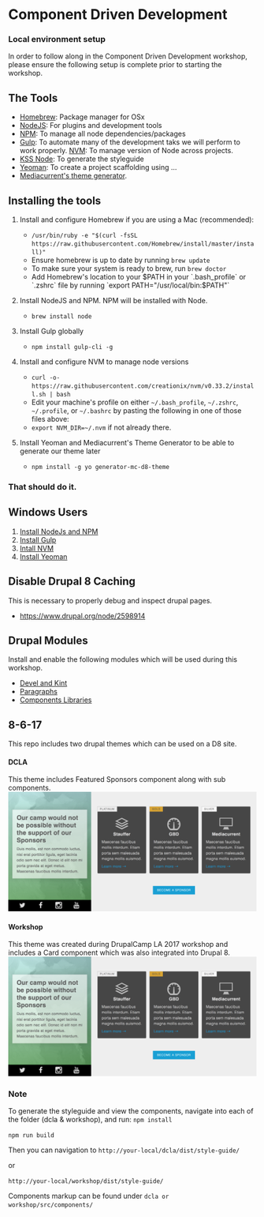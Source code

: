 # Component Driven Development
### Local environment setup

In order to follow along in the Component Driven Development workshop, please ensure the following setup is complete prior to starting the workshop.

## The Tools
* [Homebrew](https://brew.sh/): Package manager for OSx
* [NodeJS](https://nodejs.org/en/): For plugins and development tools
* [NPM](https://www.npmjs.com/):  To manage all node dependencies/packages
* [Gulp](https://gulpjs.com/): To automate many of the development taks we will perform
 to work properly.
[NVM](https://github.com/creationix/nvm): To manage version of Node across projects.
* [KSS Node](https://github.com/kss-node/kss-node/wiki/Quick-Start-Guide): To generate the styleguide
* [Yeoman](http://yeoman.io/):  To create a project scaffolding using ...
* [Mediacurrent's theme generator](https://github.com/mediacurrent/theme_generator_8).

## Installing the tools
1. Install and configure Homebrew if you are using a Mac (recommended):
   * `/usr/bin/ruby -e "$(curl -fsSL https://raw.githubusercontent.com/Homebrew/install/master/install)"`
   * Ensure homebrew is up to date by running `brew update`
   * To make sure your system is ready to brew, run `brew doctor`
   * Add Homebrew's location to your $PATH in your `.bash_profile` or `.zshrc` file by running `export PATH="/usr/local/bin:$PATH"`

2. Install NodeJS and NPM.  NPM will be installed with Node.
   * `brew install node`

3. Install Gulp globally
   * `npm install gulp-cli -g`

4. Install and configure NVM to manage node versions
   * `curl -o- https://raw.githubusercontent.com/creationix/nvm/v0.33.2/install.sh | bash`
   * Edit your machine's profile on either `~/.bash_profile`, `~/.zshrc`, `~/.profile`, or `~/.bashrc` by pasting the following in one of those files above:
   * `export NVM_DIR=~/.nvm` if not already there.

5. Install Yeoman and Mediacurrent's Theme Generator to be able to generate our theme later
   * `npm install -g yo generator-mc-d8-theme`


### That should do it.

## Windows Users
1. [Install NodeJs and NPM](http://blog.teamtreehouse.com/install-node-js-npm-windows)
2. [Install Gulp](https://gist.github.com/objarni/2ece180ddb69eb71564e)
3. [Intall NVM](https://github.com/coreybutler/nvm-windows)
4. [Install Yeoman](http://yeoman.io/codelab/setup.html)

## Disable Drupal 8 Caching
This is necessary to properly debug and inspect drupal pages.
* https://www.drupal.org/node/2598914

## Drupal Modules
Install and enable the following modules which will be used during this workshop.
* [Devel and Kint](https://www.drupal.org/project/devel)
* [Paragraphs](https://www.drupal.org/project/paragraphs)
* [Components Libraries](https://www.drupal.org/project/components)

## 8-6-17
This repo includes two drupal themes which can be used on a D8 site.

#### DCLA
This theme includes Featured Sponsors component along with sub components.
![Featured Sponsors Component](/dcla.png "Featured Sponsors Component")

#### Workshop
This theme was created during DrupalCamp LA 2017 workshop and includes a Card component which was also integrated into Drupal 8.
![Card Component](/dcla.png "Card Component")

### Note
To generate the styleguide and view the components, navigate into each of the folder (dcla & workshop), and run:
`npm install`

`npm run build`

Then you can navigation to
`http://your-local/dcla/dist/style-guide/`

or

`http://your-local/workshop/dist/style-guide/`

Components markup can be found under `dcla or workshop/src/components/`



